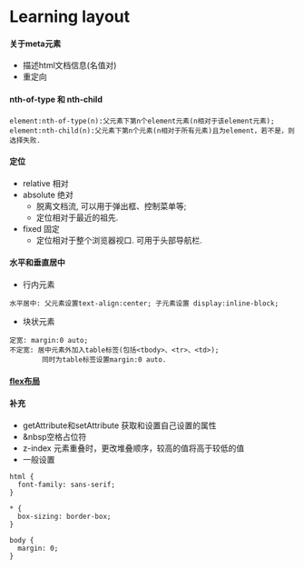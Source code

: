# Learning layout

#### 关于meta元素
* 描述html文档信息(名值对)
* 重定向

#### nth-of-type 和 nth-child
```
element:nth-of-type(n):父元素下第n个element元素(n相对于该element元素);
element:nth-child(n):父元素下第n个元素(n相对于所有元素)且为element，若不是，则选择失败.
```
#### 定位
* relative 相对
* absolute 绝对
	* 脱离文档流, 可以用于弹出框、控制菜单等;
	* 定位相对于最近的祖先.
* fixed 固定
	* 定位相对于整个浏览器视口. 可用于头部导航栏.

#### 水平和垂直居中
* 行内元素
```
水平居中: 父元素设置text-align:center; 子元素设置 display:inline-block;

```
* 块状元素
```
定宽: margin:0 auto;
不定宽: 居中元素外加入table标签(包括<tbody>、<tr>、<td>);
        同时为table标签设置margin:0 auto.
```

#### [flex布局](https://developer.mozilla.org/zh-CN/docs/Learn/CSS/CSS_layout/Flexbox)

#### 补充
* getAttribute和setAttribute 获取和设置自己设置的属性
* &nbsp空格占位符
* z-index 元素重叠时，更改堆叠顺序，较高的值将高于较低的值
* 一般设置
```
html {
  font-family: sans-serif;
}

* {
  box-sizing: border-box;
}

body {
  margin: 0;
}
```